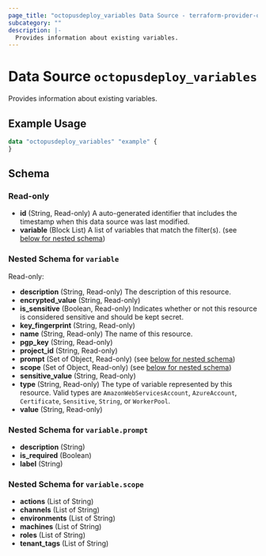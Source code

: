 ```yaml
---
page_title: "octopusdeploy_variables Data Source - terraform-provider-octopusdeploy"
subcategory: ""
description: |-
  Provides information about existing variables.
---
```


# Data Source `octopusdeploy_variables`

Provides information about existing variables.

## Example Usage

```terraform
data "octopusdeploy_variables" "example" {
}
```

## Schema

### Read-only

- **id** (String, Read-only) A auto-generated identifier that includes the timestamp when this data source was last modified.
- **variable** (Block List) A list of variables that match the filter(s). (see [below for nested schema](#nestedblock--variable))

<a id="nestedblock--variable"></a>
### Nested Schema for `variable`

Read-only:

- **description** (String, Read-only) The description of this resource.
- **encrypted_value** (String, Read-only)
- **is_sensitive** (Boolean, Read-only) Indicates whether or not this resource is considered sensitive and should be kept secret.
- **key_fingerprint** (String, Read-only)
- **name** (String, Read-only) The name of this resource.
- **pgp_key** (String, Read-only)
- **project_id** (String, Read-only)
- **prompt** (Set of Object, Read-only) (see [below for nested schema](#nestedatt--variable--prompt))
- **scope** (Set of Object, Read-only) (see [below for nested schema](#nestedatt--variable--scope))
- **sensitive_value** (String, Read-only)
- **type** (String, Read-only) The type of variable represented by this resource. Valid types are `AmazonWebServicesAccount`, `AzureAccount`, `Certificate`, `Sensitive`, `String`, or `WorkerPool`.
- **value** (String, Read-only)

<a id="nestedatt--variable--prompt"></a>
### Nested Schema for `variable.prompt`

- **description** (String)
- **is_required** (Boolean)
- **label** (String)


<a id="nestedatt--variable--scope"></a>
### Nested Schema for `variable.scope`

- **actions** (List of String)
- **channels** (List of String)
- **environments** (List of String)
- **machines** (List of String)
- **roles** (List of String)
- **tenant_tags** (List of String)


